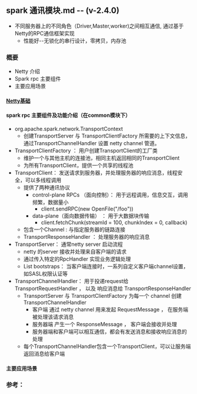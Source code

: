 ##  spark 通讯模块.md -- (v-2.4.0)
*	不同服务器上的不同角色（Driver,Master,worker)之间相互通信, 通过基于Netty的RPC通信框架实现
	*	性能好--无锁化的串行设计，零拷贝，内存池

###   概要
*  Netty 介绍
*  Spark rpc 主要组件
*  主要应用场景

####  [Netty基础](learn/language/java/base/io/nio框架/netty.md)

####  spark rpc 主要组件及功能介绍（在common模块下） 
*	org.apache.spark.network.TransportContext
	*	创建TransportServer 与 TransportClientFactory 所需要的上下文信息，通过TransportChannelHandler 设置 netty channel 管道。
*	TransportClientFactory ： 用户创建TransportClient的工厂类
	*	维护一个与其他主机的连接池，相同主机返回相同的TransportClient
	*	为所有TransportClient，提供一个共享的线程池
*	TransportClient： 发送请求到服务器，并处理服务器的响应消息，线程安全，可以多线程调用
	*	提供了两种通讯协议
		*	control-plane RPCs （面向控制）：  用于远程调用，信息交互，调用频繁，数据量小
			*	client.sendRPC(new OpenFile("/foo")) 
		*	data-plane（面向数据传输） ： 用于大数据块传输	
			*	client.fetchChunk(streamId = 100, chunkIndex = 0, callback)
	*	包含一个Channel : 与指定服务器的链路连接
	*	TransportResponseHandler ： 处理服务器的响应消息
*	TransportServer： 通常netty server 启动流程
	*	netty 的server  接收并处理来自客户端的请求
	*	通过传入特定的RpcHandler 实现业务逻辑处理
	*	List<TransportServerBootstrap> bootstraps： 当客户端连接时，一系列自定义客户端channel设置，如SASL权限认证等
*	TransportChannelHandler： 用于投递request给 TransportRequestHandler ， 以及 响应消息给 TransportResponseHandler
	*	TransportServer 与 TransportClientFactory 为每一个 channel 创建 TransportChannelHandler 
		*	客户端 通过 netty channel 用来发起 RequestMessage  ， 在服务端被处理该请求消息
		*	服务器端 产生一个 ResponseMessage ， 客户端会接收并处理
		*	服务器端和客户端可以相互通信，都会有发送消息和接收响应消息的处理
	*	每个TransportChannelHandler包含一个TransportClient，可以让服务端返回消息给客户端


####  主要应用场景











### 参考：
